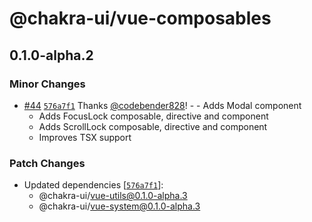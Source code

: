# @chakra-ui/vue-composables

## 0.1.0-alpha.2
### Minor Changes



- [#44](https://github.com/chakra-ui/chakra-ui-vue-next/pull/44) [`576a7f1`](https://github.com/chakra-ui/chakra-ui-vue-next/commit/576a7f12c179852ebfd9ee1905764357d7698dd6) Thanks [@codebender828](https://github.com/codebender828)! - - Adds Modal component
  - Adds FocusLock composable, directive and component
  - Adds ScrollLock composable, directive and component
  - Improves TSX support

### Patch Changes

- Updated dependencies [[`576a7f1`](https://github.com/chakra-ui/chakra-ui-vue-next/commit/576a7f12c179852ebfd9ee1905764357d7698dd6)]:
  - @chakra-ui/vue-utils@0.1.0-alpha.3
  - @chakra-ui/vue-system@0.1.0-alpha.3
